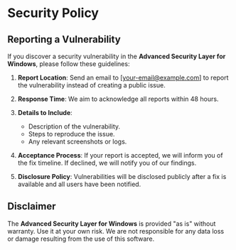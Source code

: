 # Security Policy

## Reporting a Vulnerability

If you discover a security vulnerability in the **Advanced Security Layer for Windows**, please follow these guidelines:

1. **Report Location**: Send an email to [your-email@example.com] to report the vulnerability instead of creating a public issue.

2. **Response Time**: We aim to acknowledge all reports within 48 hours.

3. **Details to Include**:
   - Description of the vulnerability.
   - Steps to reproduce the issue.
   - Any relevant screenshots or logs.

4. **Acceptance Process**: If your report is accepted, we will inform you of the fix timeline. If declined, we will notify you of our findings.

5. **Disclosure Policy**: Vulnerabilities will be disclosed publicly after a fix is available and all users have been notified.

## Disclaimer

The **Advanced Security Layer for Windows** is provided "as is" without warranty. Use it at your own risk. We are not responsible for any data loss or damage resulting from the use of this software.
